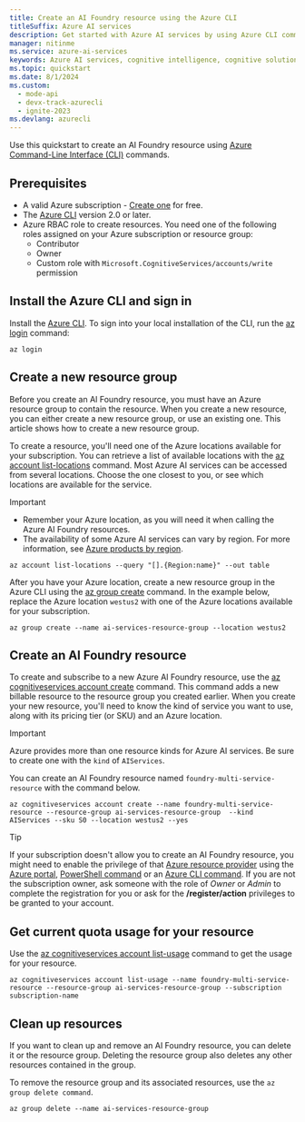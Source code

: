 ```yaml
---
title: Create an AI Foundry resource using the Azure CLI
titleSuffix: Azure AI services
description: Get started with Azure AI services by using Azure CLI commands to create an AI Foundry resource.
manager: nitinme
ms.service: azure-ai-services
keywords: Azure AI services, cognitive intelligence, cognitive solutions, ai services
ms.topic: quickstart
ms.date: 8/1/2024
ms.custom:
  - mode-api
  - devx-track-azurecli
  - ignite-2023
ms.devlang: azurecli
---
```


Use this quickstart to create an AI Foundry resource using [Azure Command-Line Interface (CLI)](/cli/azure/install-azure-cli) commands. 

## Prerequisites

* A valid Azure subscription - [Create one](https://azure.microsoft.com/pricing/purchase-options/azure-account?cid=msft_learn) for free.
* The [Azure CLI](/cli/azure/install-azure-cli) version 2.0 or later.
* Azure RBAC role to create resources. You need one of the following roles assigned on your Azure subscription or resource group:
  * Contributor
  * Owner
  * Custom role with `Microsoft.CognitiveServices/accounts/write` permission

## Install the Azure CLI and sign in

Install the [Azure CLI](/cli/azure/install-azure-cli). To sign into your local installation of the CLI, run the [az login](/cli/azure/reference-index#az-login) command:

```azurecli-interactive
az login
```

## Create a new resource group

Before you create an AI Foundry resource, you must have an Azure resource group to contain the resource. When you create a new resource, you can either create a new resource group, or use an existing one. This article shows how to create a new resource group.

To create a resource, you'll need one of the Azure locations available for your subscription. You can retrieve a list of available locations with the [az account list-locations](/cli/azure/account#az-account-list-locations) command. Most Azure AI services can be accessed from several locations. Choose the one closest to you, or see which locations are available for the service.

> [!IMPORTANT]
> * Remember your Azure location, as you will need it when calling the Azure AI Foundry resources.
> * The availability of some Azure AI services can vary by region. For more information, see [Azure products by region](https://azure.microsoft.com/global-infrastructure/services/?products=cognitive-services).

```azurecli-interactive
az account list-locations --query "[].{Region:name}" --out table
```

After you have your Azure location, create a new resource group in the Azure CLI using the [az group create](/cli/azure/group#az-group-create) command. In the example below, replace the Azure location `westus2` with one of the Azure locations available for your subscription.

```azurecli-interactive
az group create --name ai-services-resource-group --location westus2
```

## Create an AI Foundry resource

To create and subscribe to a new Azure AI Foundry resource, use the [az cognitiveservices account create](/cli/azure/cognitiveservices/account#az-cognitiveservices-account-create) command. This command adds a new billable resource to the resource group you created earlier. When you create your new resource, you'll need to know the kind of service you want to use, along with its pricing tier (or SKU) and an Azure location.

> [!IMPORTANT]
> Azure provides more than one resource kinds for Azure AI services. Be sure to create one with the `kind` of `AIServices`.

You can create an AI Foundry resource named `foundry-multi-service-resource` with the command below.

```azurecli-interactive
az cognitiveservices account create --name foundry-multi-service-resource --resource-group ai-services-resource-group  --kind AIServices --sku S0 --location westus2 --yes
```

> [!TIP]
> If your subscription doesn't allow you to create an AI Foundry resource, you might need to enable the privilege of that [Azure resource provider](/azure/azure-resource-manager/management/resource-providers-and-types#register-resource-provider) using the [Azure portal](/azure/azure-resource-manager/management/resource-providers-and-types#azure-portal), [PowerShell command](/azure/azure-resource-manager/management/resource-providers-and-types#azure-powershell) or an [Azure CLI command](/azure/azure-resource-manager/management/resource-providers-and-types#azure-cli). If you are not the subscription owner, ask someone with the role of *Owner* or *Admin* to complete the registration for you or ask for the **/register/action** privileges to be granted to your account.

## Get current quota usage for your resource

Use the [az cognitiveservices account list-usage](/cli/azure/cognitiveservices/account#az-cognitiveservices-account-list-usage) command to get the usage for your resource.

```azurecli-interactive
az cognitiveservices account list-usage --name foundry-multi-service-resource --resource-group ai-services-resource-group --subscription subscription-name
```

## Clean up resources

If you want to clean up and remove an AI Foundry resource, you can delete it or the resource group. Deleting the resource group also deletes any other resources contained in the group.

To remove the resource group and its associated resources, use the `az group delete command`.

```azurecli-interactive
az group delete --name ai-services-resource-group
```
